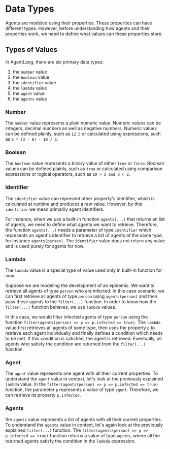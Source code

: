 # Data Types

Agents are modeled using their properties. These properties can have different types. However, before understanding how agents and their properties work, we need to define what values can these properties store.

## Types of Values
In AgentLang, there are six primary data types:
1. the `number` value
2. the `boolean` value
3. the `identifier` value
4. the `lambda` value
5. the `agent` value
6. the `agents` value

### Number
The `number` value represents a plain numeric value. Numeric values can be integers, decimal numbers as well as negative numbers. Numeric values can be defined plainly, such as `12.5` or calculated using expressions, such as `5 * (3 - 6) - 10 / 2`.

### Boolean
The `boolean` value represents a binary value of either `true` or `false`. Boolean values can be defined plainly, such as `true` or calculated using comparison expressions or logical operators, such as `10 > 5 and 3 < 2`.

### Identifier
The `identifier` value can represent other property's identifier, which is calculated at runtime and produces a raw value. However, by this `identifier` we mean primarily agent identifiers.

For instance, when we use a built-in function `agents(...)` that returns an list of agents, we need to define what agents we want to retrieve. Therefore, the function `agents(...)` needs a parameter of type `identifier` which represents an agent's identifier to retrieve a list of agents of the same type, for instance `agents(person)`. The `identifier` value does not return any value and is used purely for agents for now.

### Lambda
The `lambda` value is a special type of value used only in built-in function for now.

Suppose we are modeling the development of an epidemic. We want to retrieve all agents of type `person` who are infected. In this case scenario, we can first retrieve all agents of type `person` using `agents(person)` and then pass these agents to the `filter(...)` function. In order to know how the `filter(...)` function behaves, we use `lambda` values.

In this case, we would filter infected agents of type `person` using the function `filter(agents(person) => p => p.infected == true)`. The `lambda` value first retrieves all agents of some type, then uses the property `p` to retrieve each agent individually and finally defines a condition which needs to be met. If this condition is satisfied, the agent is retrieved. Eventually, all agents who satisfy the condition are returned from the `filter(...)` function.

### Agent
The `agent` value represents one agent with all their current properties. To understand the `agent` value in context, let's look at the previously explained `lambda` value. In the `filter(agents(person) => p => p.infected == true)` function, the parameter `p` represents a value of type `agent`. Therefore, we can retrieve its property `p.infected`.

### Agents
the `agents` value represents a list of agents with all their current properties. To understand the `agents` value in context, let's again look at the previously explained `filter(...)` function. The `filter(agents(person) => p => p.infected == true)` function returns a value of type `agents`, where all the returned agents satisfy the condition in the `lambda` expression.